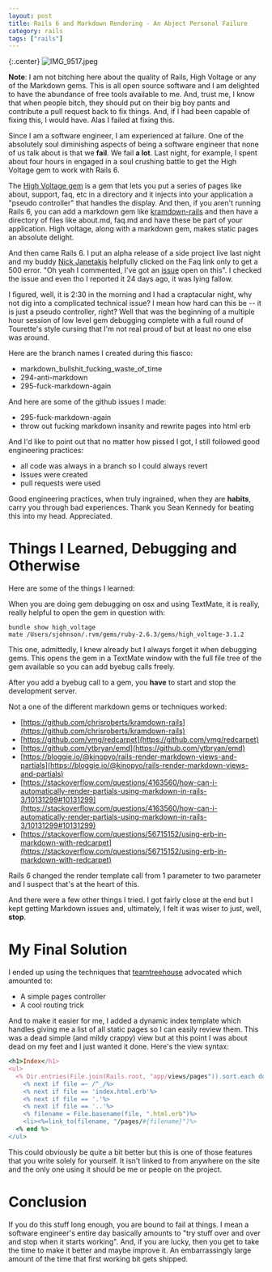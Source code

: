 ```yaml
---
layout: post
title: Rails 6 and Markdown Rendering - An Abject Personal Failure
category: rails
tags: ["rails"]
---
```

{:.center}
![IMG_9517.jpeg](/blog/assets/IMG_9517.jpeg)

**Note**: I am not bitching here about the quality of Rails, High Voltage or any of the Markdown gems.  This is all open source software and I am delighted to have the abundance of free tools available to me.  And, trust me, I know that when people bitch, they should put on their big boy pants and contribute a pull request back to fix things.  And, if I had been capable of fixing this, I would have.  Alas I failed at fixing this.

Since I am a software engineer, I am experienced at failure.  One of the absolutely soul diminishing aspects of being a software engineer that none of us talk about is that we **fail**.  We fail **a lot**.  Last night, for example, I spent about four hours in engaged in a soul crushing battle to get the High Voltage gem to work with Rails 6.

The [High Voltage gem](https://github.com/thoughtbot/high_voltage) is a gem that lets you put a series of pages like about, support, faq, etc in a directory and it injects into your application a "pseudo controller" that handles the display.  And then, if you aren't running Rails 6, you can add a markdown gem like [kramdown-rails](https://github.com/chrisroberts/kramdown-rails) and then have a directory of files like about.md, faq.md and have these be part of your application.  High voltage, along with a markdown gem, makes static pages an absolute delight.

And then came Rails 6.  I put an alpha release of a side project live last night and my buddy [Nick Janetakis](https://nickjanetakis.com/blog/) helpfully clicked on the Faq link only to get a 500 error.  "Oh yeah I commented, I've got an [issue](https://github.com/thoughtbot/high_voltage/issues/289) open on this".  I checked the issue and even tho I reported it 24 days ago, it was lying fallow.  

I figured, well, it is 2:30 in the morning and I had a craptacular night, why not dig into a complicated technical issue?  I mean how hard can this be -- it is just a pseudo controller, right?  Well that was the beginning of a multiple hour session of low level gem debugging complete with a full round of Tourette's style cursing that I'm not real proud of but at least no one else was around.  

Here are the branch names I created during this fiasco:

* markdown_bullshit_fucking_waste_of_time
* 294-anti-markdown
* 295-fuck-markdown-again

And here are some of the github issues I made:

* 295-fuck-markdown-again
* throw out fucking markdown insanity and rewrite pages into html erb

And I'd like to point out that no matter how pissed I got, I still followed good engineering practices:

* all code was always in a branch so I could always revert
* issues were created
* pull requests were used

Good engineering practices, when truly ingrained, when they are **habits**, carry you through bad experiences.  Thank you Sean Kennedy for beating this into my head.  Appreciated.

# Things I Learned, Debugging and Otherwise

Here are some of the things I learned:

When you are doing gem debugging on osx and using TextMate, it is really, really helpful to open the gem in question with:

    bundle show high_voltage
    mate /Users/sjohnson/.rvm/gems/ruby-2.6.3/gems/high_voltage-3.1.2 

This one, admittedly, I knew already but I always forget it when debugging gems.  This opens the gem in a TextMate window with the full file tree of the gem available so you can add byebug calls freely.

After you add a byebug call to a gem, you **have** to start and stop the development server.

Not a one of the different markdown gems or techniques worked:

* [https://github.com/chrisroberts/kramdown-rails](https://github.com/chrisroberts/kramdown-rails)
* [https://github.com/vmg/redcarpet](https://github.com/vmg/redcarpet)
* [https://github.com/ytbryan/emd](https://github.com/ytbryan/emd)
* [https://bloggie.io/@kinopyo/rails-render-markdown-views-and-partials](https://bloggie.io/@kinopyo/rails-render-markdown-views-and-partials)
* [https://stackoverflow.com/questions/4163560/how-can-i-automatically-render-partials-using-markdown-in-rails-3/10131299#10131299](https://stackoverflow.com/questions/4163560/how-can-i-automatically-render-partials-using-markdown-in-rails-3/10131299#10131299)
* [https://stackoverflow.com/questions/56715152/using-erb-in-markdown-with-redcarpet](https://stackoverflow.com/questions/56715152/using-erb-in-markdown-with-redcarpet)

Rails 6 changed the render template call from 1 parameter to two parameter and I suspect that's at the heart of this.

And there were a few other things I tried.  I got fairly close at the end but I kept getting Markdown issues and, ultimately, I felt it was wiser to just, well, **stop**.

# My Final Solution

I ended up using the techniques that [teamtreehouse](https://blog.teamtreehouse.com/static-pages-ruby-rails) advocated which amounted to:

* A simple pages controller
* A cool routing trick 

And to make it easier for me, I added a dynamic index template which handles giving me a list of all static pages so I can easily review them. This was a dead simple (and mildy crappy) view but at this point I was about dead on my feet and I just wanted it done.  Here's the view syntax:

```ruby
<h1>Index</h1>
<ul>
  <% Dir.entries(File.join(Rails.root, "app/views/pages")).sort.each do |file| %>
    <% next if file =~ /^_/%>
    <% next if file == 'index.html.erb'%>
    <% next if file == '.'%>
    <% next if file == '..'%>
    <% filename = File.basename(file, ".html.erb")%>
    <li><%=link_to(filename, "/pages/#{filename}")%>
  <% end %>
</ul>
```

This could obviously be quite a bit better but this is one of those features that you write solely for yourself.  It isn't linked to from anywhere on the site and the only one using it should be me or people on the project. 

# Conclusion

If you do this stuff long enough, you are bound to fail at things.  I mean a software engineer's entire day basically amounts to "try stuff over and over and stop when it starts working". And, if you are lucky, then you get to take the time to make it better and maybe improve it.  An embarrassingly large amount of the time that first working bit gets shipped.
